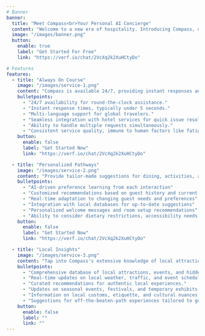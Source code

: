 ```yaml
---
# Banner
banner:
  title: "Meet Compass<br>Your Personal AI Concierge"
  content: "Welcome to a new era of hospitality. Introducing Compass, our state-of-the-art AI concierge, designed to deliver an unparalleled hotel experience for every guest."
  image: "/images/banner.png"
  button:
    enable: true
    label: "Get Started For Free"
    link: "https://verf.io/chat/2VcXq2k2XuHCtyDo"

# Features
features:
  - title: "Always On Course"
    image: "/images/service-1.png"
    content: "Compass is available 24/7, providing instant responses and solutions whenever guests need them."
    bulletpoints:
      - "24/7 availability for round-the-clock assistance."
      - "Instant response times, typically under 5 seconds."
      - "Multi-language support for global travelers."
      - "Seamless integration with hotel services for quick issue resolution."
      - "Ability to handle multiple requests simultaneously."
      - "Consistent service quality, immune to human factors like fatigue."
    button:
      enable: false
      label: "Get Started Now"
      link: "https://verf.io/chat/2VcXq2k2XuHCtyDo"

  - title: "Personalized Pathways"
    image: "/images/service-2.png"
    content: "Provide tailor-made suggestions for dining, activities, and amenities based on guests' preferences."
    bulletpoints:
      - "AI-driven preference learning from each interaction"
      - "Customized recommendations based on guest history and current context"
      - "Real-time adaptation to changing guest needs and preferences"
      - "Integration with local databases for up-to-date suggestions"
      - "Personalized welcome messages and room setup recommendations"
      - "Ability to consider dietary restrictions, accessibility needs, and personal interests"
    button:
      enable: false
      label: "Get Started Now"
      link: "https://verf.io/chat/2VcXq2k2XuHCtyDo"

  - title: "Local Insights"
    image: "/images/service-3.png"
    content: "Tap into Compass's extensive knowledge of local attractions, events, and hidden gems."
    bulletpoints:
      - "Comprehensive database of local attractions, events, and hidden gems."
      - "Real-time updates on local weather, traffic, and event schedules."
      - "Curated recommendations for authentic local experiences."
      - "Updates on seasonal events, festivals, and temporary exhibits."
      - "Information on local customs, etiquette, and cultural nuances."
      - "Suggestions for off-the-beaten-path experiences tailored to guest interests."
    button:
      enable: false
      label: ""
      link: ""
---
```

<!-- Your content here -->
